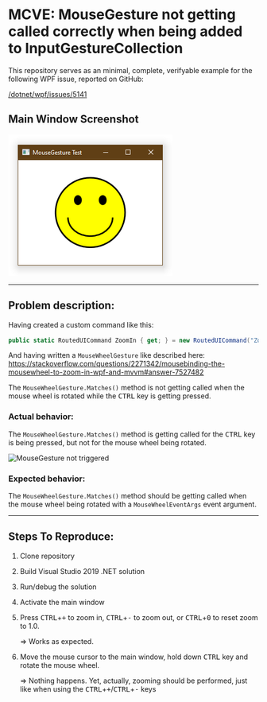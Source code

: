 ﻿# MCVE: MouseGesture not getting called correctly when being added to InputGestureCollection

This repository serves as an minimal, complete, verifyable example for the following WPF issue, reported on GitHub:

[/dotnet/wpf/issues/5141](https://github.com/dotnet/wpf/issues/5141)

## Main Window Screenshot

![Main window screenshot](doc/MainWindow%20screenshot.png)

<hr/>

## Problem description:

Having created a custom command like this:

```c#
public static RoutedUICommand ZoomIn { get; } = new RoutedUICommand("Zoom in", "ZoomIn", typeof(CustomCommands), new InputGestureCollection() { new KeyGesture(Key.OemPlus, ModifierKeys.Control), new MouseWheelGesture(WheelDirection.Down, ModifierKeys.Control) });
```

And having written a `MouseWheelGesture` like described here:
https://stackoverflow.com/questions/2271342/mousebinding-the-mousewheel-to-zoom-in-wpf-and-mvvm#answer-7527482

The `MouseWheelGesture.Matches()` method is not getting called when the mouse wheel is rotated while the <kbd>CTRL</kbd> key is getting pressed.

### Actual behavior:

The `MouseWheelGesture.Matches()` method is getting called for the <kbd>CTRL</kbd> key is being pressed, but not for the mouse wheel being rotated.

![MouseGesture not triggered](https://user-images.githubusercontent.com/9283914/130356654-6118fd82-daf8-451a-b620-b4983dd95911.gif)

### Expected behavior:

The `MouseWheelGesture.Matches()` method should be getting called when the mouse wheel being rotated with a `MouseWheelEventArgs` event argument.
<hr/>

## Steps To Reproduce:

1. Clone repository
1. Build Visual Studio 2019 .NET solution
1. Run/debug the solution
1. Activate the main window
1. Press <kbd>CTRL</kbd>+<kbd>+</kbd> to zoom in, <kbd>CTRL</kbd>+<kbd>-</kbd> to zoom out, or <kbd>CTRL</kbd>+<kbd>0</kbd> to reset zoom to 1.0.

   => Works as expected.
1. Move the mouse cursor to the main window, hold down <kbd>CTRL</kbd> key and rotate the mouse wheel.

   => Nothing happens. Yet, actually, zooming should be performed, just like when using the <kbd>CTRL</kbd>+<kbd>+</kbd>/<kbd>CTRL</kbd>+<kbd>-</kbd> keys